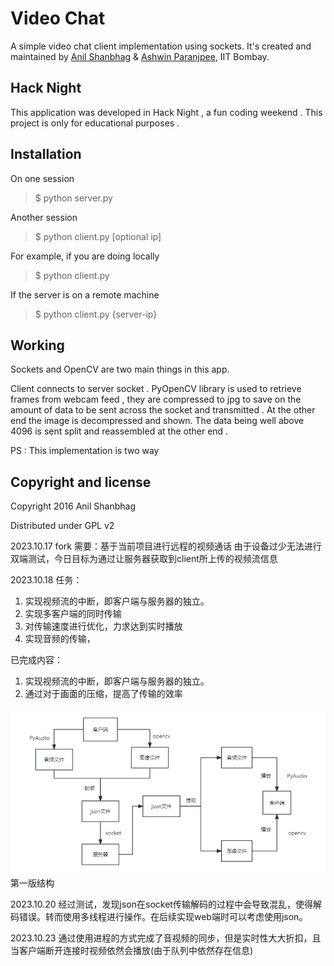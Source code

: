 Video Chat
=================

A simple video chat client implementation using sockets. 
It's created and maintained by [Anil Shanbhag](http://github.com/anilshanbhag) & [Ashwin Paranjpee](http://www.cse.iitb.ac.in/~ashwinp), IIT Bombay.


Hack Night
-----------
This application was developed in Hack Night , a fun coding weekend . This project is only for educational purposes .


Installation
----------
On one session  
> $ python server.py

Another session
> $ python client.py [optional ip]

For example, if you are doing locally
> $ python client.py

If the server is on a remote machine
> $ python client.py {server-ip}

Working
----------
Sockets and OpenCV are two main things in this app. 

Client connects to server socket . PyOpenCV library is used to retrieve frames from webcam feed , they are compressed to jpg to save on the amount of data to be sent across the socket and transmitted . At the other end the image is decompressed and shown. The data being well above 4096 is sent split and reassembled at the other end .

PS : This implementation is two way 


Copyright and license
---------------------

Copyright 2016 Anil Shanbhag

Distributed under GPL v2

2023.10.17 fork
需要：基于当前项目进行远程的视频通话
由于设备过少无法进行双端测试，今日目标为通过让服务器获取到client所上传的视频流信息


2023.10.18 
任务：
1. 实现视频流的中断，即客户端与服务器的独立。
2. 实现多客户端的同时传输
3. 对传输速度进行优化，力求达到实时播放
4. 实现音频的传输，
   
已完成内容：
1. 实现视频流的中断，即客户端与服务器的独立。
2. 通过对于画面的压缩，提高了传输的效率

![Alt text](结构文件_1.png)
          第一版结构

2023.10.20
经过测试，发现json在socket传输解码的过程中会导致混乱，使得解码错误。转而使用多线程进行操作。在后续实现web端时可以考虑使用json。

2023.10.23
通过使用进程的方式完成了音视频的同步，但是实时性大大折扣，且当客户端断开连接时视频依然会播放(由于队列中依然存在信息)
